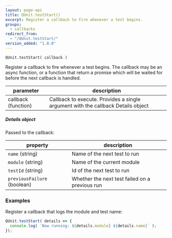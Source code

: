 ```yaml
---
layout: page-api
title: QUnit.testStart()
excerpt: Register a callback to fire whenever a test begins.
groups:
  - callbacks
redirect_from:
  - "/QUnit.testStart/"
version_added: "1.0.0"
---
```


`QUnit.testStart( callback )`

Register a callback to fire whenever a test begins. The callback may be an async function, or a function that return a promise which will be waited for before the next callback is handled.

| parameter | description |
|-----------|-------------|
| callback (function) | Callback to execute. Provides a single argument with the callback Details object |

##### Details object

Passed to the callback:

| property | description |
|-----------|-------------|
| `name` (string) | Name of the next test to run |
| `module` (string) | Name of the current module |
| `testId` (string) | Id of the next test to run |
| `previousFailure` (boolean) | Whether the next test failed on a previous run |

### Examples

Register a callback that logs the module and test name:

```js
QUnit.testStart( details => {
  console.log( `Now running: ${details.module} ${details.name}` );
});
```
